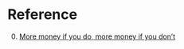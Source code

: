 # Reference

0. [More money if you do, more money if you don’t](https://longform.asmartbear.com/more-money/)

